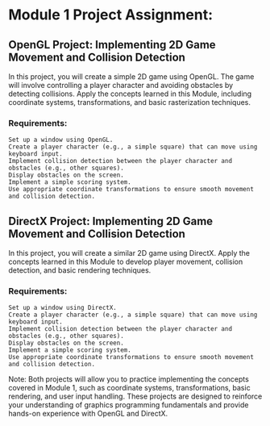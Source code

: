 # Module 1 Project Assignment:

## OpenGL Project: Implementing 2D Game Movement and Collision Detection

In this project, you will create a simple 2D game using OpenGL. The game will involve controlling a player character and avoiding obstacles by detecting collisions. Apply the concepts learned in this Module, including coordinate systems, transformations, and basic rasterization techniques.

### Requirements:

    Set up a window using OpenGL.
    Create a player character (e.g., a simple square) that can move using keyboard input.
    Implement collision detection between the player character and obstacles (e.g., other squares).
    Display obstacles on the screen.
    Implement a simple scoring system.
    Use appropriate coordinate transformations to ensure smooth movement and collision detection.

## DirectX Project: Implementing 2D Game Movement and Collision Detection

In this project, you will create a similar 2D game using DirectX. Apply the concepts learned in this Module to develop player movement, collision detection, and basic rendering techniques.

### Requirements:

    Set up a window using DirectX.
    Create a player character (e.g., a simple square) that can move using keyboard input.
    Implement collision detection between the player character and obstacles (e.g., other squares).
    Display obstacles on the screen.
    Implement a simple scoring system.
    Use appropriate coordinate transformations to ensure smooth movement and collision detection.

Note: Both projects will allow you to practice implementing the concepts covered in Module 1, such as coordinate systems, transformations, basic rendering, and user input handling. These projects are designed to reinforce your understanding of graphics programming fundamentals and provide hands-on experience with OpenGL and DirectX.
